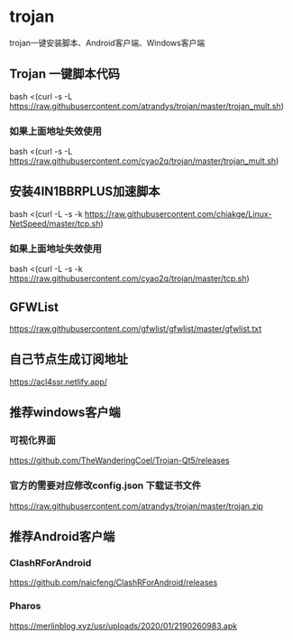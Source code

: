 # trojan
trojan一键安装脚本、Android客户端、Windows客户端

## Trojan 一键脚本代码
bash <(curl -s -L https://raw.githubusercontent.com/atrandys/trojan/master/trojan_mult.sh)
### 如果上面地址失效使用
bash <(curl -s -L https://raw.githubusercontent.com/cyao2q/trojan/master/trojan_mult.sh)

## 安装4IN1BBRPLUS加速脚本
bash <(curl -L -s -k https://raw.githubusercontent.com/chiakge/Linux-NetSpeed/master/tcp.sh)
### 如果上面地址失效使用
bash <(curl -L -s -k https://raw.githubusercontent.com/cyao2q/trojan/master/tcp.sh)

## GFWList
https://raw.githubusercontent.com/gfwlist/gfwlist/master/gfwlist.txt

## 自己节点生成订阅地址
https://acl4ssr.netlify.app/

## 推荐windows客户端
### 可视化界面
https://github.com/TheWanderingCoel/Trojan-Qt5/releases
### 官方的需要对应修改config.json 下载证书文件
https://raw.githubusercontent.com/atrandys/trojan/master/trojan.zip

## 推荐Android客户端
### ClashRForAndroid
https://github.com/naicfeng/ClashRForAndroid/releases
### Pharos
https://merlinblog.xyz/usr/uploads/2020/01/2190260983.apk

